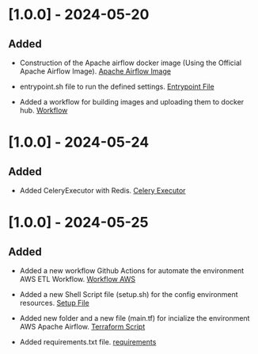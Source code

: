 
# [1.0.0] - 2024-05-20

## Added

* Construction of the Apache airflow docker image (Using the Official Apache Airflow Image). [Apache Airflow Image](https://github.com/Padzx/comprehensive-etl-workflow/blob/main/docker/docker-airflow/Dockerfile)

* entrypoint.sh file to run the defined settings. [Entrypoint File](https://github.com/Padzx/comprehensive-etl-workflow/blob/main/script/entrypoint.sh)

* Added a workflow for building images and uploading them to docker hub.
 [Workflow](https://github.com/Padzx/comprehensive-etl-workflow/actions)

 # [1.0.0] - 2024-05-24

 ## Added

 * Added CeleryExecutor with Redis. [Celery Executor](https://github.com/Padzx/comprehensive-etl-workflow/blob/main/docker-composeCeleryExecutor.yml)

 # [1.0.0] - 2024-05-25

 ## Added

* Added a new workflow Github Actions for automate the environment AWS ETL Workflow. [Workflow AWS](https://github.com/Padzx/comprehensive-etl-workflow/blob/main/.github/workflows/ci-cd.yml)

* Added a new Shell Script file (setup.sh) for the config environment resources. [Setup File](https://github.com/Padzx/comprehensive-etl-workflow/blob/main/script/setup.sh)

* Added new folder and a new file (main.tf) for incialize the environment AWS Apache Airflow. [Terraform Script](https://github.com/Padzx/comprehensive-etl-workflow/blob/main/ci/main.tf)

* Added requirements.txt file. [requirements](https://github.com/Padzx/comprehensive-etl-workflow/blob/main/requirements.txt)